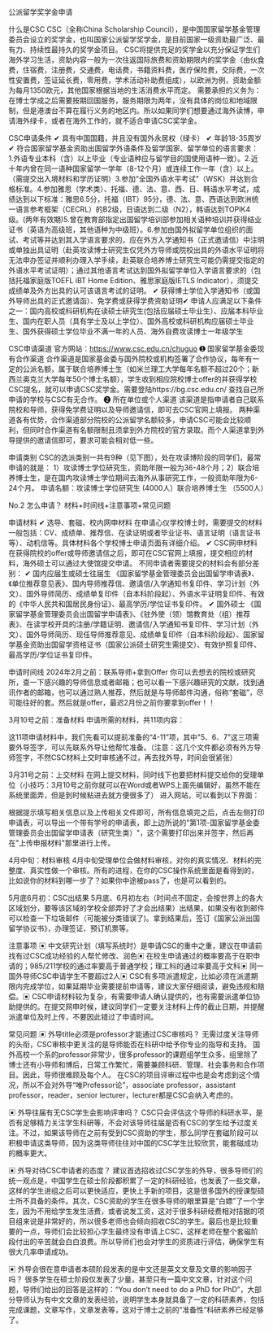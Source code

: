 公派留学奖学金申请

什么是CSC
CSC（全称China Scholarship Council），是中国国家留学基金管理委员会设立的奖学金，也叫国家公派留学奖学金，是目前国家一级资助最广泛、最有力、持续性最持久的奖学金项目。
CSC将提供充足的奖学金以充分保证学生们海外学习生活，资助内容一般为一次往返国际旅费和资助期限内的奖学金（由伙食费，住宿费，注册费，交通费，电话费，书籍资料费，医疗保险费，交际费，一次性安置费，签证延长费，零用费，学术活动补助费组成），以欧洲为例，资助金额为每月1350欧元，其他国家根据当地的生活消费水平而定。
需要承担的义务为：在博士学成之后需要按期回国服务，服务期限为两年，没有具体的岗位和地域限制，但是港澳台不算在履行义务的地区内。所以如果同学们想要通过海外读博，申请海外绿卡，或者在海外工作的，就不适合申请CSC奖学金。

CSC申请条件
✔ 具有中国国籍，并且没有国外永居权（绿卡）
✔ 年龄18-35周岁
✔ 符合国家留学基金资助出国留学外语条件及留学国家、留学单位的语言要求：
1.外语专业本科（含）以上毕业（专业语种应与留学目的国使用语种一致）。2.近十年内曾在同一语种国家留学一学年（8-12个月）或连续工作一年（含）以上。（需提交出入境材料和学历证明）3.参加“全国外语水平考试”（WSK）并达到合格标准。4.参加雅思（学术类）、托福、德、法、意、西、日、韩语水平考试，成绩达到以下标准：雅思6.5分，托福（IBT）95分，德、法、意、西语达到欧洲统一语言参考框架（CECRL）的B2级，日语达到二级（N2），韩语达到TOPIK4级。(两年有效期)5.曾在教育部指定出国留学培训部参加相关语种培训并获得结业证书（英语为高级班，其他语种为中级班）。6.参加由国外拟留学单位组织的面试、考试等并达到其入学语言要求的，应在外方入学通知书（正式邀请信）中注明或单独出具证明（赴英攻读博士研究生仅凭外方导师或院校出具的外语水平证明将无法申办签证并顺利办理入学手续，赴英联合培养博士研究生可能仍需提交指定的外语水平考试证明）；通过其他语言考试达到国外拟留学单位入学语言要求的（包括托福家庭版TOEFL iBT Home Edition、雅思家庭版IETLS Indicator），须提交成绩单及外方出具的认可该语言考试的证明。
✔ 获得博士学位入学通知书（或国外导师出具的正式邀请函）、免学费或获得学费资助证明✔ 申请人应满足以下条件之一：国内高校或科研机构在读硕士研究生(包括应届硕士毕业生）、应届本科毕业生、国内在职人员（具有学士及以上学位）、国外高校或科研机构应届硕士毕业生、国外获得硕士学位毕业不满一年的人员、海外自费攻读博士一年级学生

CSC申请渠道
官方网站：https://www.csc.edu.cn/chuguo
➊ 国家留学基金委现有合作渠道
合作渠道是国家基金委与国外院校或机构签署了合作协议，每年有一定的公派名额，属于联合培养博士生（如米兰理工大学每年名额不超过20个；新西兰奥克兰大学每年50个博士名额），学生收到相应院校博士offer的并获得学校CSC提名，就可以申请CSC奖学金。需要登陆https://bg.csc.edu.cn/ 查找自己所申请的学校与CSC有无合作。
➋ 所在单位或个人渠道
该渠道是指申请者自己联系院校和导师，获得免学费证明以及导师邀请信，即可去CSC官网上填报。
两种渠道各有优势，合作渠道部分院校的公派留学名额较多，申请CSC可能会比较顺利，但同时合作渠道有名额限制且须拿到外方院校的官方录取。而个人渠道拿到外导提供的邀请信即可，要求可能会相对低一些。

申请类别
CSC的选派类别一共有9种（见下图），处在攻读博阶段的同学们，最常申请的就是：
1）攻读博士学位研究生，资助年限一般为36-48个月；2）联合培养博士生，是在国内攻读博士学位期间去海外从事研究工作，一般资助年限为6-24个月。
申请名额：攻读博士学位研究生 (4000人）联合培养博士生 （5500人）

No.2 
怎么申请？
材料+时间线+注意事项+常见问题

申请材料
✔ 选导、套磁、校内网申材料
在申请心仪学校博士时，需要提交的材料一般包括：CV、成绩单、推荐信、在读证明或者毕业证书、语言证明（语言证书等）、动机信等。具体材料各个学校博士申请页面有详细介绍。
✔ CSC网申材料
在获得院校的offer或导师邀请信之后，即可在CSC官网上填报，提交相应的材料，海外硕士可以通过大使馆提交申请。
不同申请者需要提交的材料会有部分差别：
✔ 国内应届生或硕士往届生
《国家留学基金管理委员会出国留学申请表》、《单位推荐意见表》、国内导师推荐信、邀请信/入学通知书复印件、学习计划（外文）、国外导师简历、成绩单复印件（自本科阶段起）、外语水平证明复印件、有效的《中华人民共和国居民身份证》、最高学历/学位证书复印件。
✔ 国外硕士
《国家留学基金管理委员会出国留学申请表》、《驻外使（领）馆教育处（组）推荐表》、在读学校开具的注册/学籍证明、邀请信/入学通知书复印件、学习计划（外文）、国外导师简历、现任导师推荐意见、成绩单复印件（自本科阶段起）、国家留学基金资助出国留学资格证书（国家公派硕士研究生需提交）、有效护照复印件、最高学历/学位证书复印件。

申请时间线
2024年2月之前：联系导师+拿到Offer
你可以去想去的院校或研究所，查一下感兴趣的导师信息或者邮箱；也可以看一下感兴趣研究的文献，找到通讯作者的邮箱，也可以通过熟人推荐，然后就是与导师邮件沟通，俗称“套磁”，尽可能往好的套。然后就是offer，最迟2月份之前你要拿到offer！！

3月10号之前：准备材料
申请所需的材料，共11项内容：

这11项申请材料中，我们先看可以提前准备的“4-11”项，其中"5、6、7"这三项需要外导签字，可以先联系外导让他帮忙准备。（注意：这几个文件都必须有外方导师签字，不然CSC材料上交时审核通不过，再去找外导，时间会很紧张）

3月31号之前：上交材料
在网上提交材料，同时线下也要把材料提交给你的受理单位（小技巧：3月10号之前你就可以在Word或者WPS上面先编辑好，虽然不能在系统里面弄，但是到时候粘进去就方便很多了）
进入网站，可以看到以下界面：

根据提示填写相关信息以及上传相关文件即可，所有信息填完之后，点击左侧打印申请表，可以导出一个带有学号的申请表，即上边所说的"第1项-国家留学基金委管理委员会出国留学申请表（研究生类）"，这个需要打印出来并签字，然后再在"上传申报材料"那里进行上传。

4月中旬：材料审核
4月中旬受理单位会做材料审核，对你的真实情况、材料的完整度、真实性做一个审核。所有的进程，在你的CSC操作系统里面是看得到的，比如说你的材料到哪一步了？如果你中途被pass了，也是可以看到的。

5月底6月初：CSC出结果
5月底、6月初左右（时间点不固定，会按世界上的各大区域划分，要等该区域的学校全部弄好了才会出结果）出结果，如果没有收到邮件可以检查一下垃圾邮件（可能被分类错误了)。拿到结果后，签订《国家公派出国留学协议书》，办理签证、预订机票等。

注意事项
▣ 中文研究计划（填写系统时）是申请CSC的重中之重，建议在申请前找有过CSC成功经验的人帮忙修改、润色▣ 在校生申请通过的概率要高于在职申请的；985/211学校的通过率要高于普通学校；理工科的通过率要高于文科▣ 同一国外导师CSC申请学生不要超过2人▣ CSC有多项派遣规定，比如必须在派遣期限内完成学位，如果延期毕业需要提前申请等，建议大家仔细阅读，避免违规和赔偿。▣ CSC申请材料较为复杂，有需要申请人确认提供的，也有需要派遣单位协助提供的。在提交网申时候，建议同学们一定要关注材料上传的截止日期，并提醒派遣单位及时上传，不要因此错过了申请时间。

常见问题
▣ 外导title必须是professor才能通过CSC审核吗？
无需过度关注导师的头衔，CSC审核中更关注的是导师能否在科研中给予你专业的指导和支持。
国外高校一个系的professor非常少，很多professor的课题组学生众多，组里除了博士还有小导师和博后，日常工作繁忙，需要兼顾科研、管理、社会事务和合作项目。因此，导师很难顾及每个人。
在CSC的项目评审过程中也是会考虑到这个情况，所以不会对外导“唯Professor论”，associate professor，assistant professor，reader，senior lecturer，lecturer都是CSC会纳入考虑的。

▣ 外导往届有无CSC学生会影响评审吗？
CSC只会评估这个导师的科研水平，是否有足够精力关注学生科研等，不会对该导师往届是否有CSC的学生给予过度关注。不过，如果该导师在之前有受到CSC资助的学生，那么同学在套磁阶段可以积极申请这类导师，因为这类导师往往对中国的CSC学生比较欣赏，能套磁成功的概率更大。

▣ 外导对待CSC申请者的态度？
建议首选招收过CSC学生的外导，很多导师们的统一观点是，中国学生在硕士阶段都积累了一定的科研经验，也发表了一些文章，这样的学生进组之后可以更快适应，更快上手新的项目，这是很多国外的授课型硕士所不具备的条件。其次，CSC资助的学生在很多导师的眼里算是“白嫖”了一个学生，因为不用给学生发生活费，或者说发工资，这对于很多科研经费相对拮据的项目组来说是非常好的，所以很多老师也会倾向招收CSC的学生。最后也是比较重要的一点，导师们会比较担心学生最终没有申请上CSC，这样老师在整个套磁阶段付出的辛苦就会白白浪费。所以导师们也会对学生的资质进行评估，确保学生有很大几率申请成功。

▣ 外导会很在意申请者本硕阶段发表的是中文还是英文文章及文章的影响因子吗？
很多学生在硕士阶段仅发表了少量，甚至只有一篇中文文章，针对这个问题，导师们给出的回答是这样的：“You don’t need to do a PhD for PhD”，大部分导师认为有中文文章的发表经验，说明学生本身就具备了一定的科研素养，包括完成课题，文章写作，文章发表等，这对于博士之前的“准备性”科研素养已经足够了。
